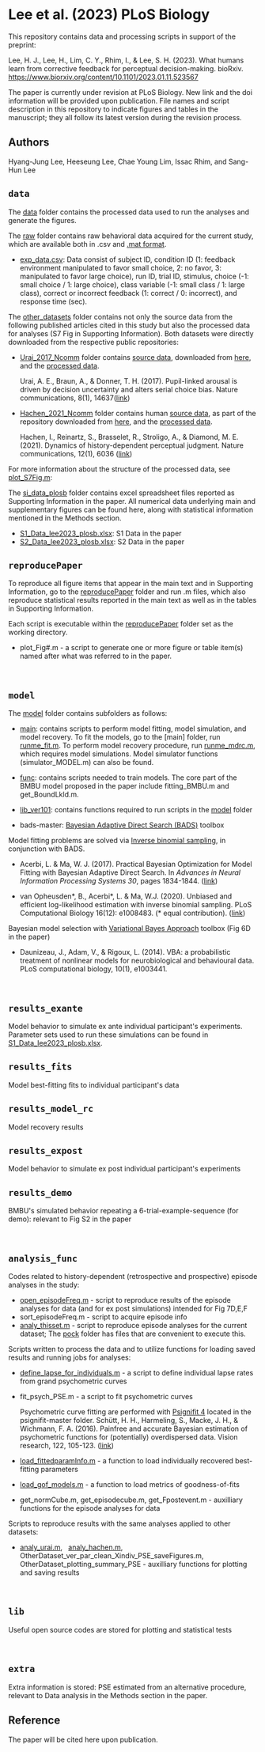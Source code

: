 # Lee et al. (2023) PLoS Biology
This repository contains data and processing scripts in support of the preprint:

Lee, H. J., Lee, H., Lim, C. Y., Rhim, I., & Lee, S. H. (2023). What humans learn from corrective feedback for perceptual decision-making. bioRxiv.
https://www.biorxiv.org/content/10.1101/2023.01.11.523567

The paper is currently under revision at PLoS Biology. New link and the doi information will be provided upon publication. 
File names and script description in this repository to indicate figures and tables in the manuscript; they all follow its latest version during the revision process. 

## Authors
Hyang-Jung Lee, Heeseung Lee, Chae Young Lim, Issac Rhim, and Sang-Hun Lee


## `data`

The [data](data/) folder contains the processed data used to run the analyses and generate the figures.  

The [raw](data/raw/) folder contains raw behavioral data acquired for the current study, which are available both in .csv and [.mat format](data/raw/exp_data.mat). 
- [exp_data.csv](data/raw/exp_data.csv): Data consist of subject ID, condition ID (1: feedback environment manipulated to favor small choice, 2: no favor, 3:  manipulated to favor large choice), run ID, trial ID, stimulus, choice (-1: small choice / 1: large choice), class variable (-1: small class / 1: large class), correct or incorrect feedback (1: correct / 0: incorrect), and response time (sec).  


The [other_datasets](data/other_datasets/) folder contains not only the source data from the following published articles cited in this study but also the processed data for analyses (S7 Fig in Supporting Information). Both datasets were directly downloaded from the respective public repositories:

- [Urai_2017_Ncomm](data/other_datasets/Urai_2017_Ncomm/) folder contains [source data](data/other_datasets/Urai_2017_Ncomm/raw_downloaded), downloaded from [here](http://dx.doi.org/10.6084/m9.figshare.4300043), and the [processed data](data/other_datasets/Urai_2017_Ncomm/Urai_Data_processed/). 

    Urai, A. E., Braun, A., & Donner, T. H. (2017). Pupil-linked arousal is driven by decision uncertainty and alters serial choice bias. Nature communications, 8(1), 14637([link](https://www.nature.com/articles/ncomms14637))


- [Hachen_2021_Ncomm](data/other_datasets/Hachen_2021_Ncomm/) folder contains human [source data](data/other_datasets/Hachen_2021_Ncomm/raw_downloaded), as part of the repository downloaded from [here](https://osf.io/hux4n), and the [processed data](data/other_datasets/Hachen_2021_Ncomm/Hachen_Data_processed/). 

    Hachen, I., Reinartz, S., Brasselet, R., Stroligo, A., & Diamond, M. E. (2021). Dynamics of history-dependent perceptual judgment. Nature communications, 12(1), 6036 ([link](https://www.nature.com/articles/s41467-021-26104-2))

For more information about the structure of the processed data, see [plot_S7Fig.m](plot_S7Fig.m):



The [si_data_plosb](data/si_data_plosb/) folder contains excel spreadsheet files reported as Supporting Information in the paper. All numerical data underlying main and supplementary figures can be found here, along with statistical information mentioned in the Methods section. 
- [S1_Data_lee2023_plosb.xlsx](data/si_data_plosb/S1_Data_lee2023_plosb.xlsx): S1 Data in the paper
- [S2_Data_lee2023_plosb.xlsx](data/si_data_plosb/S2_Data_lee2023_plosb.xlsx): S2 Data in the paper



## `reproducePaper`

To reproduce all figure items that appear in the main text and in Supporting Information, go to the [reproducePaper](reproducePaper/) folder and run .m files, which also reproduce statistical results reported in the main text as well as in the tables in Supporting Information. 

Each script is executable within the [reproducePaper](reproducePaper/) folder set as the working directory. 
- plot_Fig#.m - a script to generate one or more figure or table item(s) named after what was referred to in the paper.  

<br/>

## `model`

The [model](model/) folder contains subfolders as follows:

- [main](model/main/): contains scripts to perform model fitting, model simulation, and model recovery. 
To fit the models, go to the [main] folder, run [runme_fit.m](runme_fit.m). To perform model recovery procedure, run [runme_mdrc.m](runme_mdrc.m), which requires model simulations. Model simulator functions (simulator_MODEL.m) can also be found. 

- [func](model/func/): contains scripts needed to train models. The core part of the BMBU model proposed in the paper include fitting_BMBU.m and get_BoundLkld.m.

- [lib_ver101](model/lib_ver101/): contains functions required to run scripts in the [model](model/) folder 
- bads-master:  [Bayesian Adaptive Direct Search (BADS)](https://github.com/acerbilab/bads) toolbox


Model fitting problems are solved via [Inverse binomial sampling](https://github.com/acerbilab/ibs), in conjunction with BADS. 

- Acerbi, L. & Ma, W. J. (2017). Practical Bayesian Optimization for Model Fitting with Bayesian Adaptive Direct Search. In *Advances in Neural Information Processing Systems 30*, pages 1834-1844. ([link](https://papers.nips.cc/paper/6780-practical-bayesian-optimization-for-model-fitting-with-bayesian-adaptive-direct-search))

- van Opheusden*, B., Acerbi*, L. & Ma, W.J. (2020). Unbiased and efficient log-likelihood estimation with inverse binomial sampling. PLoS Computational Biology 16(12): e1008483. (* equal contribution). ([link](https://journals.plos.org/ploscompbiol/article?id=10.1371/journal.pcbi.1008483))


Bayesian model selection with [Variational Bayes Approach](https://github.com/MBB-team/VBA-toolbox) toolbox (Fig 6D in the paper) 

- Daunizeau, J., Adam, V., & Rigoux, L. (2014). VBA: a probabilistic treatment of nonlinear models for neurobiological and behavioural data. PLoS computational biology, 10(1), e1003441.



<br/>

## `results_exante`

Model behavior to simulate ex ante individual participant's experiments. Parameter sets used to run these simulations can be found in [S1_Data_lee2023_plosb.xlsx](data/si_data_plosb/S1_Data_lee2023_plosb.xlsx). 

## `results_fits`

Model best-fitting fits to individual participant's data

## `results_model_rc`

Model recovery results 

## `results_expost`

Model behavior to simulate ex post individual participant's experiments

## `results_demo`

BMBU's simulated behavior repeating a 6-trial-example-sequence (for demo): relevant to Fig S2 in the paper



<br/>

## `analysis_func`

Codes related to history-dependent (retrospective and prospective) episode analyses in the study:

- [open_episodeFreq.m](analysis_func/open_episodeFreq.m) - script to reproduce results of the episode analyses for data (and for ex post simulations) intended for Fig 7D,E,F
- sort_episodeFreq.m - script to acquire episode info
- [analy_thisset.m](analysis_func/analy_thisset.m) - script to reproduce episode analyses for the current dataset; The [pock](analysis_func/pock) folder has files that are convenient to execute this.

Scripts written to process the data and to utilize functions for loading saved results and running jobs for analyses: 
- [define_lapse_for_individuals.m](analysis_func/define_lapse_for_individuals.m) - a script to define individual lapse rates from grand psychometric curves 
- fit_psych_PSE.m - a script to fit psychometric curves

    Psychometric curve fitting are performed with [Psignifit 4](https://github.com/wichmann-lab/psignifit) located in the psignifit-master folder. 
        Schütt, H. H., Harmeling, S., Macke, J. H., & Wichmann, F. A. (2016). Painfree and accurate Bayesian estimation of psychometric functions for (potentially) overdispersed data. Vision research, 122, 105-123. ([link](https://www.sciencedirect.com/science/article/pii/S0042698916000390))

- [load_fittedparamInfo.m](analysis_func/load_fittedparamInfo.m) - a function to load individually recovered best-fitting parameters
- [load_gof_models.m](analysis_func/load_gof_models.m) - a function to load metrics of goodness-of-fits 

- get_normCube.m, get_episodecube.m, get_Fpostevent.m - auxilliary functions for the  episode analyses for data


Scripts to reproduce results with the same analyses applied to other datasets:
- [analy_urai.m](analysis_func/analy_urai.m), &nbsp; [analy_hachen.m](analysis_func/analy_hachen.m), &nbsp;   OtherDataset_ver_par_clean_Xindiv_PSE_saveFigures.m,  OtherDataset_plotting_summary_PSE -  auxilliary functions for plotting and saving results





<br/>

## `lib`

Useful open source codes are stored for plotting and statistical tests 

<br/>

## `extra`

Extra information is stored: PSE estimated from an alternative procedure, relevant to Data analysis in the Methods section in the paper. 



## Reference

The paper will be cited here upon publication. 



